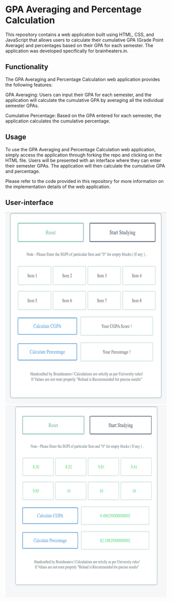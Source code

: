 # GPA Averaging and Percentage Calculation
This repository contains a web application built using HTML, CSS, and JavaScript that allows users to calculate their cumulative GPA (Grade Point Average) and percentages based on their GPA for each semester. The application was developed specifically for brainheaters.in.

## Functionality
The GPA Averaging and Percentage Calculation web application provides the following features:

GPA Averaging: Users can input their GPA for each semester, and the application will calculate the cumulative GPA by averaging all the individual semester GPAs.

Cumulative Percentage: Based on the GPA entered for each semester, the application calculates the cumulative percentage.

## Usage
To use the GPA Averaging and Percentage Calculation web application, simply access the application through forking the repo and clicking on the HTML file. Users will be presented with an interface where they can enter their semester GPAs. The application will then calculate the cumulative GPA and percentage.

Please refer to the code provided in this repository for more information on the implementation details of the web application.

## User-interface
<img src="Screenshot1.png" alt="Screen 1" title="Screen 1" width="600" height="600">
<img src="Screenshot2.png" alt="Screen 2" title="Screen 2" width="600" height="600">
